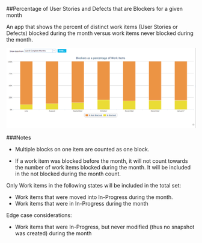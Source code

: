 ##Percentage of User Stories and Defects that are Blockers for a given month

An app that shows the percent of distinct work items (User Stories or Defects) 
blocked during the month versus work items never blocked during the month.  

![ScreenShot](/images/pct-blocker-workitem.png)

###Notes
* Multiple blocks on one item are counted as one block. 

* If a work item was blocked before the month, it will not count towards the number
of work items blocked during the month.  It will be included in the not blocked during
the month count.  

Only Work items in the following states will be included in the total set:
 * Work items that were moved into In-Progress during the month.  
 * Work items that were in In-Progress during the month
 
 Edge case considerations:
 * Work items that were In-Progress, but never modified (thus no snapshot was created) during the month
